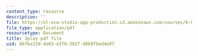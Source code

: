```yaml
---
content_type: resource
description: ''
file: https://ol-ocw-studio-app-production.s3.amazonaws.com/courses/6-004-computation-structures-spring-2017/66fba33d4e83e3f8382fd8b9fbed4e07_ISaYWm8T8n4.pdf
file_type: application/pdf
resourcetype: Document
title: 3play pdf file
uid: 66fba33d-4e83-e3f8-382f-d8b9fbed4e07
---
```

